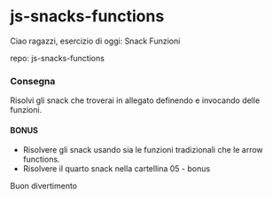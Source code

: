 # js-snacks-functions

Ciao ragazzi,
esercizio di oggi: Snack Funzioni

repo: js-snacks-functions

### Consegna

Risolvi gli snack che troverai in allegato definendo e invocando delle funzioni.

#### BONUS

- Risolvere gli snack usando sia le funzioni tradizionali che le arrow functions.
- Risolvere il quarto snack nella cartellina 05 - bonus

Buon divertimento
